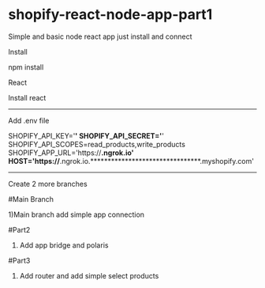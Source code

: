 # shopify-react-node-app-part1
Simple and basic node react app just install and connect

Install 

npm install

React

Install react

----------

Add .env file 

SHOPIFY_API_KEY='********************************'
SHOPIFY_API_SECRET='********************************'
SHOPIFY_API_SCOPES=read_products,write_products
SHOPIFY_APP_URL='https://********************************.ngrok.io'
HOST='https://********************************.ngrok.io.********************************.myshopify.com'

----------

Create 2 more branches

#Main Branch

1)Main branch add simple app connection

#Part2

1) Add app bridge and polaris

#Part3 

1) Add router and add simple select products

